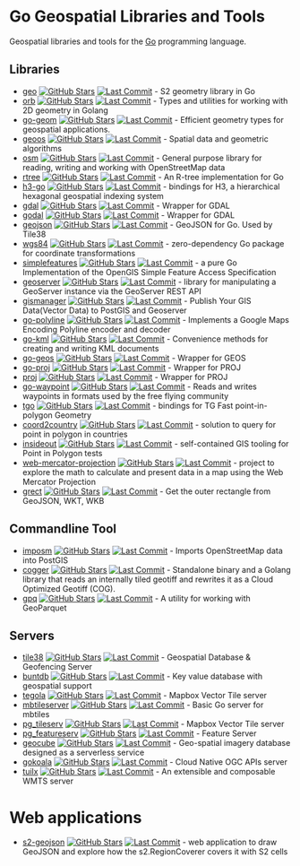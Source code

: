 # Go Geospatial Libraries and Tools

Geospatial libraries and tools for the [Go](https://go.dev/) programming language.

## Libraries

- [geo](https://github.com/golang/geo) [![GitHub Stars](https://img.shields.io/github/stars/golang/geo)](https://github.com/golang/geo) [![Last Commit](https://img.shields.io/github/last-commit/golang/geo/master)](https://github.com/golang/geo) - S2 geometry library in Go 
- [orb](https://github.com/paulmach/orb) [![GitHub Stars](https://img.shields.io/github/stars/paulmach/orb)](https://github.com/paulmach/orb) [![Last Commit](https://img.shields.io/github/last-commit/paulmach/orb/master)](https://github.com/paulmach/orb) - Types and utilities for working with 2D geometry in Golang
- [go-geom](https://github.com/twpayne/go-geom) [![GitHub Stars](https://img.shields.io/github/stars/twpayne/go-geom)](https://github.com/twpayne/go-geom) [![Last Commit](https://img.shields.io/github/last-commit/twpayne/go-geom/master)](https://github.com/twpayne/go-geom) - Efficient geometry types for geospatial applications.
- [geoos](https://github.com/spatial-go/geoos) [![GitHub Stars](https://img.shields.io/github/stars/spatial-go/geoos)](https://github.com/spatial-go/geoos) [![Last Commit](https://img.shields.io/github/last-commit/spatial-go/geoos/main)](https://github.com/spatial-go/geoos) - Spatial data and geometric algorithms
- [osm](https://github.com/paulmach/osm) [![GitHub Stars](https://img.shields.io/github/stars/paulmach/osm)](https://github.com/paulmach/osm) [![Last Commit](https://img.shields.io/github/last-commit/paulmach/osm/master)](https://github.com/paulmach/osm) - General purpose library for reading, writing and working with OpenStreetMap data
- [rtree](https://github.com/tidwall/rtree) [![GitHub Stars](https://img.shields.io/github/stars/tidwall/rtree)](https://github.com/tidwall/rtree) [![Last Commit](https://img.shields.io/github/last-commit/tidwall/rtree/master)](https://github.com/tidwall/rtree) - An R-tree implementation for Go 
- [h3-go](https://github.com/uber/h3-go) [![GitHub Stars](https://img.shields.io/github/stars/uber/h3-go)](https://github.com/uber/h3-go) [![Last Commit](https://img.shields.io/github/last-commit/uber/h3-go/master)](https://github.com/uber/h3-go) - bindings for H3, a hierarchical hexagonal geospatial indexing system
- [gdal](https://github.com/lukeroth/gdal) [![GitHub Stars](https://img.shields.io/github/stars/lukeroth/gdal)](https://github.com/lukeroth/gdal) [![Last Commit](https://img.shields.io/github/last-commit/lukeroth/gdal/master)](https://github.com/lukeroth/gdal) - Wrapper for GDAL
- [godal](https://github.com/airbusgeo/godal) [![GitHub Stars](https://img.shields.io/github/stars/airbusgeo/godal)](https://github.com/airbusgeo/godal) [![Last Commit](https://img.shields.io/github/last-commit/airbusgeo/godal/main)](https://github.com/airbusgeo/godal) - Wrapper for GDAL
- [geojson](https://github.com/tidwall/geojson) [![GitHub Stars](https://img.shields.io/github/stars/tidwall/geojson)](https://github.com/tidwall/geojson) [![Last Commit](https://img.shields.io/github/last-commit/tidwall/geojson/master)](https://github.com/tidwall/geojson) - GeoJSON for Go. Used by Tile38 
- [wgs84](https://github.com/wroge/wgs84) [![GitHub Stars](https://img.shields.io/github/stars/wroge/wgs84)](https://github.com/wroge/wgs84) [![Last Commit](https://img.shields.io/github/last-commit/wroge/wgs84/master)](https://github.com/wroge/wgs84) - zero-dependency Go package for coordinate transformations
- [simplefeatures](https://github.com/peterstace/simplefeatures) [![GitHub Stars](https://img.shields.io/github/stars/peterstace/simplefeatures)](https://github.com/peterstace/simplefeatures) [![Last Commit](https://img.shields.io/github/last-commit/peterstace/simplefeatures/master)](https://github.com/peterstace/simplefeatures) - a pure Go Implementation of the OpenGIS Simple Feature Access Specification 
- [geoserver](https://github.com/hishamkaram/geoserver) [![GitHub Stars](https://img.shields.io/github/stars/hishamkaram/geoserver)](https://github.com/hishamkaram/geoserver) [![Last Commit](https://img.shields.io/github/last-commit/hishamkaram/geoserver/master)](https://github.com/hishamkaram/geoserver) - library for manipulating a GeoServer instance via the GeoServer REST API
- [gismanager](https://github.com/hishamkaram/gismanager) [![GitHub Stars](https://img.shields.io/github/stars/hishamkaram/gismanager)](https://github.com/hishamkaram/gismanager) [![Last Commit](https://img.shields.io/github/last-commit/hishamkaram/gismanager/master)](https://github.com/hishamkaram/gismanager) - Publish Your GIS Data(Vector Data) to PostGIS and Geoserver 
- [go-polyline](https://github.com/twpayne/go-polyline) [![GitHub Stars](https://img.shields.io/github/stars/twpayne/go-polyline)](https://github.com/twpayne/go-polyline) [![Last Commit](https://img.shields.io/github/last-commit/twpayne/go-polyline/master)](https://github.com/twpayne/go-polyline) - Implements a Google Maps Encoding Polyline encoder and decoder
- [go-kml](https://github.com/twpayne/go-kml) [![GitHub Stars](https://img.shields.io/github/stars/twpayne/go-kml)](https://github.com/twpayne/go-kml) [![Last Commit](https://img.shields.io/github/last-commit/twpayne/go-kml/master)](https://github.com/twpayne/go-kml) - Convenience methods for creating and writing KML documents
- [go-geos](https://github.com/twpayne/go-geos) [![GitHub Stars](https://img.shields.io/github/stars/twpayne/go-geos)](https://github.com/twpayne/go-geos) [![Last Commit](https://img.shields.io/github/last-commit/twpayne/go-geos/master)](https://github.com/twpayne/go-geos) - Wrapper for GEOS
- [go-proj](https://github.com/twpayne/go-proj) [![GitHub Stars](https://img.shields.io/github/stars/twpayne/go-proj)](https://github.com/twpayne/go-proj) [![Last Commit](https://img.shields.io/github/last-commit/twpayne/go-proj/master)](https://github.com/twpayne/go-proj) - Wrapper for PROJ
- [proj](https://github.com/go-spatial/proj) [![GitHub Stars](https://img.shields.io/github/stars/go-spatial/proj)](https://github.com/go-spatial/proj) [![Last Commit](https://img.shields.io/github/last-commit/go-spatial/proj/master)](https://github.com/go-spatial/proj) - Wrapper for PROJ
- [go-waypoint](https://github.com/twpayne/go-waypoint) [![GitHub Stars](https://img.shields.io/github/stars/twpayne/go-waypoint)](https://github.com/twpayne/go-waypoint) [![Last Commit](https://img.shields.io/github/last-commit/twpayne/go-waypoint/master)](https://github.com/twpayne/go-waypoint) - Reads and writes waypoints in formats used by the free flying community
- [tgo](https://github.com/akhenakh/tgo) [![GitHub Stars](https://img.shields.io/github/stars/akhenakh/tgo)](https://github.com/akhenakh/tgo) [![Last Commit](https://img.shields.io/github/last-commit/akhenakh/tgo/master)](https://github.com/akhenakh/tgo) - bindings for TG Fast point-in-polygon Geometry
- [coord2country](https://github.com/akhenakh/coord2country) [![GitHub Stars](https://img.shields.io/github/stars/akhenakh/coord2country)](https://github.com/akhenakh/coord2country) [![Last Commit](https://img.shields.io/github/last-commit/akhenakh/coord2country/master)](https://github.com/akhenakh/coord2country) - solution to query for point in polygon in countries 
- [insideout](https://github.com/akhenakh/insideout) [![GitHub Stars](https://img.shields.io/github/stars/akhenakh/insideout)](https://github.com/akhenakh/insideout) [![Last Commit](https://img.shields.io/github/last-commit/akhenakh/insideout/master)](https://github.com/akhenakh/insideout) - self-contained GIS tooling for Point in Polygon tests 
- [web-mercator-projection](https://github.com/jorelosorio/web-mercator-projection) [![GitHub Stars](https://img.shields.io/github/stars/jorelosorio/web-mercator-projection)](https://github.com/jorelosorio/web-mercator-projection) [![Last Commit](https://img.shields.io/github/last-commit/jorelosorio/web-mercator-projection/master)](https://github.com/jorelosorio/web-mercator-projection) - project to explore the math to calculate and present data in a map using the Web Mercator Projection
- [grect](https://github.com/tidwall/grect) [![GitHub Stars](https://img.shields.io/github/stars/tidwall/grect)](https://github.com/tidwall/grect) [![Last Commit](https://img.shields.io/github/last-commit/tidwall/grect/master)](https://github.com/tidwall/grect) - Get the outer rectangle from GeoJSON, WKT, WKB

## Commandline Tool

- [imposm](https://github.com/omniscale/imposm3) [![GitHub Stars](https://img.shields.io/github/stars/omniscale/imposm3)](https://github.com/omniscale/imposm3) [![Last Commit](https://img.shields.io/github/last-commit/omniscale/imposm3/master)](https://github.com/omniscale/imposm3) - Imports OpenStreetMap data into PostGIS
- [cogger](https://github.com/airbusgeo/cogger) [![GitHub Stars](https://img.shields.io/github/stars/airbusgeo/cogger)](https://github.com/airbusgeo/cogger) [![Last Commit](https://img.shields.io/github/last-commit/airbusgeo/cogger/main)](https://github.com/airbusgeo/cogger) - Standalone binary and a Golang library that reads an internally tiled geotiff and rewrites it as a Cloud Optimized Geotiff (COG).
- [gpq](https://github.com/planetlabs/gpq) [![GitHub Stars](https://img.shields.io/github/stars/planetlabs/gpq)](https://github.com/planetlabs/gpq) [![Last Commit](https://img.shields.io/github/last-commit/planetlabs/gpq/main)](https://github.com/planetlabs/gpq) - A utility for working with GeoParquet

## Servers

- [tile38](https://tile38.com/) [![GitHub Stars](https://img.shields.io/github/stars/tidwall/tile38)](https://github.com/tidwall/tile38) [![Last Commit](https://img.shields.io/github/last-commit/tidwall/tile38/master)](https://github.com/tidwall/tile38) - Geospatial Database & Geofencing Server
- [buntdb](https://github.com/tidwall/buntdb) [![GitHub Stars](https://img.shields.io/github/stars/tidwall/buntdb)](https://github.com/tidwall/buntdb) [![Last Commit](https://img.shields.io/github/last-commit/tidwall/buntdb/master)](https://github.com/tidwall/buntdb) - Key value database with geospatial support
- [tegola](https://github.com/go-spatial/tegola) [![GitHub Stars](https://img.shields.io/github/stars/go-spatial/tegola)](https://github.com/go-spatial/tegola) [![Last Commit](https://img.shields.io/github/last-commit/go-spatial/tegola/master)](https://github.com/go-spatial/tegola) - Mapbox Vector Tile server
- [mbtileserver](https://github.com/consbio/mbtileserver) [![GitHub Stars](https://img.shields.io/github/stars/consbio/mbtileserver)](https://github.com/consbio/mbtileserver) [![Last Commit](https://img.shields.io/github/last-commit/consbio/mbtileserver/master)](https://github.com/consbio/mbtileserver) - Basic Go server for mbtiles 
- [pg_tileserv](https://github.com/CrunchyData/pg_tileserv) [![GitHub Stars](https://img.shields.io/github/stars/CrunchyData/pg_tileserv)](https://github.com/CrunchyData/pg_tileserv) [![Last Commit](https://img.shields.io/github/last-commit/CrunchyData/pg_tileserv/master)](https://github.com/CrunchyData/pg_tileserv) - Mapbox Vector Tile server
- [pg_featureserv](https://github.com/CrunchyData/pg_featureserv) [![GitHub Stars](https://img.shields.io/github/stars/CrunchyData/pg_featureserv)](https://github.com/CrunchyData/pg_featureserv) [![Last Commit](https://img.shields.io/github/last-commit/CrunchyData/pg_featureserv/master)](https://github.com/CrunchyData/pg_featureserv) - Feature Server
- [geocube](https://github.com/airbusgeo/geocube) [![GitHub Stars](https://img.shields.io/github/stars/airbusgeo/geocube)](https://github.com/airbusgeo/geocube) [![Last Commit](https://img.shields.io/github/last-commit/airbusgeo/geocube/main)](https://github.com/airbusgeo/geocube) - Geo-spatial imagery database designed as a serverless service
- [gokoala](https://github.com/PDOK/gokoala) [![GitHub Stars](https://img.shields.io/github/stars/PDOK/gokoala)](https://github.com/PDOK/gokoala) [![Last Commit](https://img.shields.io/github/last-commit/PDOK/gokoala/master)](https://github.com/PDOK/gokoala) - Cloud Native OGC APIs server
- [tuilx](https://github.com/chavacava/tuilx) [![GitHub Stars](https://img.shields.io/github/stars/chavacava/tuilx)](https://github.com/chavacava/tuilx) [![Last Commit](https://img.shields.io/github/last-commit/chavacava/tuilx/master)](https://github.com/chavacava/tuilx) - An extensible and composable WMTS server

# Web applications

- [s2-geojson](https://github.com/pantrif/s2-geojson) [![GitHub Stars](https://img.shields.io/github/stars/pantrif/s2-geojson)](https://github.com/pantrif/s2-geojson) [![Last Commit](https://img.shields.io/github/last-commit/pantrif/s2-geojson/master)](https://github.com/pantrif/s2-geojson) - web application to draw GeoJSON and explore how the s2.RegionCoverer covers it with S2 cells 
